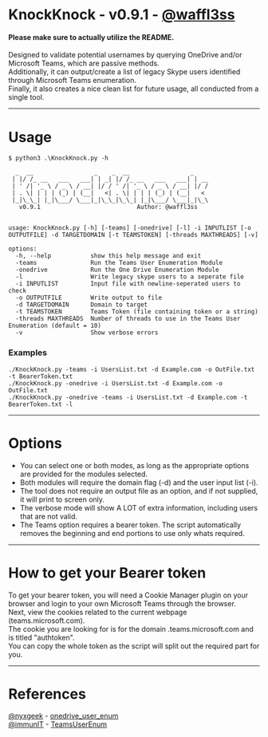 # KnockKnock - v0.9.1 - [@waffl3ss](https://github.com/waffl3ss)

#### Please make sure to actually utilize the README. 

Designed to validate potential usernames by querying OneDrive and/or Microsoft Teams, which are passive methods.  
Additionally, it can output/create a list of legacy Skype users identified through Microsoft Teams enumeration.  
Finally, it also creates a nice clean list for future usage, all conducted from a single tool.  

------------------------------------------------------------------------------------

# Usage

```
$ python3 .\KnockKnock.py -h

  _  __                 _    _  __                 _
 | |/ /_ __   ___   ___| | _| |/ /_ __   ___   ___| | __
 | ' /| '_ \ / _ \ / __| |/ / ' /| '_ \ / _ \ / __| |/ /
 | . \| | | | (_) | (__|   <| . \| | | | (_) | (__|   <
 |_|\_\_| |_|\___/ \___|_|\_\_|\_\_| |_|\___/ \___|_|\_\
   v0.9.1                           Author: @waffl3ss


usage: KnockKnock.py [-h] [-teams] [-onedrive] [-l] -i INPUTLIST [-o OUTPUTFILE] -d TARGETDOMAIN [-t TEAMSTOKEN] [-threads MAXTHREADS] [-v]

options:
  -h, --help           show this help message and exit
  -teams               Run the Teams User Enumeration Module
  -onedrive            Run the One Drive Enumeration Module
  -l                   Write legacy skype users to a seperate file
  -i INPUTLIST         Input file with newline-seperated users to check
  -o OUTPUTFILE        Write output to file
  -d TARGETDOMAIN      Domain to target
  -t TEAMSTOKEN        Teams Token (file containing token or a string)
  -threads MAXTHREADS  Number of threads to use in the Teams User Enumeration (default = 10)
  -v                   Show verbose errors

```
### Examples

```
./KnockKnock.py -teams -i UsersList.txt -d Example.com -o OutFile.txt -t BearerToken.txt
./KnockKnock.py -onedrive -i UsersList.txt -d Example.com -o OutFile.txt
./KnockKnock.py -onedrive -teams -i UsersList.txt -d Example.com -t BearerToken.txt -l
```

------------------------------------------------------------------------------------
# Options

 - You can select one or both modes, as long as the appropriate options are provided for the modules selected.  
 - Both modules will require the domain flag (-d) and the user input list (-i).  
 - The tool does not require an output file as an option, and if not supplied, it will print to screen only.  
 - The verbose mode will show A LOT of extra information, including users that are not valid.  
 - The Teams option requires a bearer token. The script automatically removes the beginning and end portions to use only whats required.  

------------------------------------------------------------------------------------
# How to get your Bearer token

To get your bearer token, you will need a Cookie Manager plugin on your browser and login to your own Microsoft Teams through the browser.  
Next, view the cookies related to the current webpage (teams.microsoft.com).  
The cookie you are looking for is for the domain .teams.microsoft.com and is titled "authtoken".  
You can copy the whole token as the script will split out the required part for you.  

------------------------------------------------------------------------------------
# References

[@nyxgeek](https://github.com/nyxgeek) - [onedrive_user_enum](https://github.com/nyxgeek/onedrive_user_enum)  
[@immunIT](https://github.com/immunIT) - [TeamsUserEnum](https://github.com/immunIT/TeamsUserEnum)  
